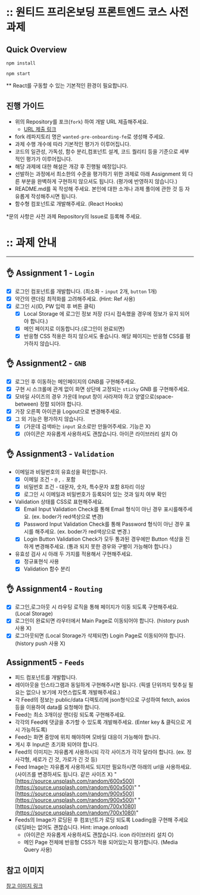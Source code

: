 # :: 원티드 프리온보딩 프론트엔드 코스 사전과제

## Quick Overview

```
npm install

npm start
```

\*\* React를 구동할 수 있는 기본적인 환경이 필요합니다.

## 진행 가이드

- 위의 Repository를 포크(`fork`) 하여 개발 URL 제출해주세요.
  - [URL 제출 링크](https://forms.gle/LcXnfrgtQp5MRrdU8)
- fork 레파지토리 명은 `wanted-pre-onboarding-fe`로 생성해 주세요.
- 과제 수행 개수에 따라 기본적인 평가가 이루어집니다.
- 코드의 일관성, 가독성, 함수 분리,컴포넌트 설계, 코드 퀄리티 등을 기준으로 세부적인 평가가 이루어집니다.
- 해당 과제에 대한 해설은 개강 후 진행될 예정입니다.
- 선발하는 과정에서 최소한의 수준을 평가하기 위한 과제로 아래 Assignment 외 다른 부분을 완벽하게 구현하지 않으셔도 됩니다. (평가에 반영하지 않습니다.)
- README.md를 꼭 작성해 주세요. 본인에 대한 소개나 과제 풀이에 관한 것 등 자유롭게 작성해주시면 됩니다.
- 함수형 컴포넌트로 개발해주세요. (React Hooks)

\*문의 사항은 사전 과제 Repository의 Issue로 등록해 주세요.

# :: 과제 안내

---

## 👌 Assignment 1 - `Login`

- [x] 로그인 컴포넌트를 개발합니다. (최소화 - `input` 2개, `button` 1개)
- [x] 약간의 랜더링 최적화를 고려해주세요. (Hint: Ref 사용)
- [x] 로그인 시(ID, PW 입력 후 버튼 클릭)
  - [x] Local Storage 에 로그인 정보 저장 (다시 접속했을 경우에 정보가 유지 되어야 합니다.)
  - [x] 메인 페이지로 이동합니다.(로그인이 완료되면)
  - [x] 반응형 CSS 적용은 하지 않으셔도 좋습니다. 해당 페이지는 반응형 CSS를 평가하지 않습니다.

## 👌 Assignment2 - `GNB`

- [x] 로그인 후 이동하는 메인페이지의 GNB를 구현해주세요.
- [x] 구현 시 스크롤에 관계 없이 화면 상단에 고정되는 `sticky` GNB 를 구현해주세요.
- [x] 모바일 사이즈의 경우 가운데 Input 창이 사라져야 하고 양옆으로(space-between) 정렬 되어야 합니다.
- [x] 가장 오른쪽 아이콘을 Logout으로 변경해주세요.
- [x] 그 외 기능은 평가하지 않습니다.
  - [x] (가운데 검색바는 `input` 요소로만 만들어주세요. 기능은 X)
  - [x] (아이콘은 자유롭게 사용하셔도 괜찮습니다. 아이콘 라이브러리 설치 O)

## 👌 Assignment3 - `Validation`

- 이메일과 비밀번호의 유효성을 확인합니다.
  - [x] 이메일 조건 - `@` , `.` 포함
  - [x] 비밀번호 조건 - 대문자, 숫자, 특수문자 포함 8자리 이상
  - [x] 로그인 시 이메일과 비밀번호가 등록되어 있는 것과 일치 여부 확인
- Validation 상태를 CSS로 표현해주세요.
  - [x] Email Input
        Validation Check를 통해 Email 형식이 아닌 경우 표시를해주세요. (ex. boder가 red색상으로 변경)
  - [x] Password Input
        Validation Check를 통해 Password 형식이 아닌 경우 표시를 해주세요. (ex. boder가 red색상으로 변경.)
  - [x] Login Button
        Validation Check가 모두 통과된 경우에만 Button 색상을 진하게 변경해주세요. (통과 되지 못한 경우와 구별이 가능해야 합니다.)
- 유효성 검사 시 아래 두 가지를 적용해서 구현해주세요.
  - [x] 정규표현식 사용
  - [x] Validation 함수 분리

## 👌 Assignment4 - `Routing`

- [x] 로그인,로그아웃 시 라우팅 로직을 통해 페이지가 이동 되도록 구현해주세요. (Local Storage)
- [x] 로그인이 완료되면 라우터에서 Main Page로 이동되어야 합니다. (history push 사용 X)
- [x] 로그아웃되면 (Local Storage가 삭제되면) Login Page로 이동되어야 합니다.(history push 사용 X)

## Assignment5 - `Feeds`

- 피드 컴포넌트를 개발합니다.
- 레이아웃을 인스타그램과 동일하게 구현해주시면 됩니다. (픽셀 단위까지 맞추실 필요는 없으나 보기에 자연스럽도록 개발해주세요.)
- 각 Feed의 정보는 public/data 디렉토리에 json형식으로 구성하여 fetch, axios 등을 이용하여 data를 요청해야 합니다.
- Feed는 최소 3개이상 랜더링 되도록 구현해주세요.
- 각각의 Feed에 댓글을 추가할 수 있도록 개발해주세요. (Enter key & 클릭으로 게시 가능하도록)
- Feed는 화면 중앙에 위치 해야하며 모바일 대응이 가능해야 합니다.
- 게시 후 Input은 초기화 되어야 합니다.
- Feed의 이미지는 자유롭게 사용하시되 각각 사이즈가 각각 달라야 합니다. (ex. 정사각형, 세로가 긴 것, 가로가 긴 것 등)
- Feed Image는 자유롭게 사용하셔도 되지만 필요하시면 아래의 url을 사용하세요.(사이즈를 변경하셔도 됩니다. 같은 사이즈 X)
  "[https://source.unsplash.com/random/600x500](https://source.unsplash.com/random/600x500)"
  "[https://source.unsplash.com/random/900x500](https://source.unsplash.com/random/900x500)"
  "[https://source.unsplash.com/random/700x1080](https://source.unsplash.com/random/700x1080)"
- Feeds의 Image가 로딩된 후 컴포넌트가 로딩 되도록 Loading을 구현해 주세요 (로딩바는 없어도 괜찮습니다. Hint: image.onload)
  - (아이콘은 자유롭게 사용하셔도 괜찮습니다. icon 라이브러리 설치 O)
  - 메인 Page 전체에 반응형 CSS가 적용 되어있는지 평가합니다. (Media Query 사용)

## 참고 이미지

[참고 이미지 링크](https://bclef25.notion.site/1ed6d5b2192b45eeb4104a67f6a77250)
